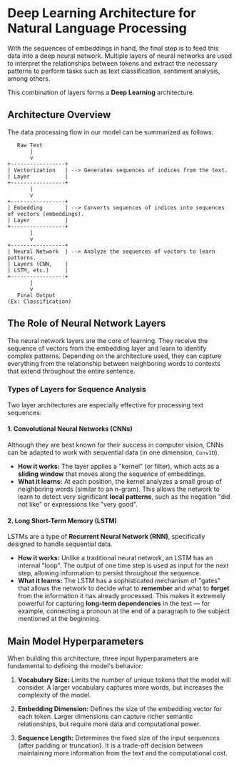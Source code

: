 # Deep Learning Architecture for Natural Language Processing

With the sequences of embeddings in hand, the final step is to feed this data into a deep neural network. Multiple layers of neural networks are used to interpret the relationships between tokens and extract the necessary patterns to perform tasks such as text classification, sentiment analysis, among others.

This combination of layers forms a **Deep Learning** architecture.

## Architecture Overview

The data processing flow in our model can be summarized as follows:

```
   Raw Text
       |
       v
+-----------------+
| Vectorization   | --> Generates sequences of indices from the text.
| Layer           |
+-----------------+
       |
       v
+-----------------+
| Embedding       | --> Converts sequences of indices into sequences of vectors (embeddings).
| Layer           |
+-----------------+
       |
       v
+-----------------+
| Neural Network  | --> Analyze the sequences of vectors to learn patterns.
| Layers (CNN,    |
| LSTM, etc.)     |
+-----------------+
       |
       v
   Final Output
(Ex: Classification)
```

## The Role of Neural Network Layers

The neural network layers are the core of learning. They receive the sequence of vectors from the embedding layer and learn to identify complex patterns. Depending on the architecture used, they can capture everything from the relationship between neighboring words to contexts that extend throughout the entire sentence.

### Types of Layers for Sequence Analysis

Two layer architectures are especially effective for processing text sequences:

#### 1. Convolutional Neural Networks (CNNs)

Although they are best known for their success in computer vision, CNNs can be adapted to work with sequential data (in one dimension, `Conv1D`).

- **How it works:** The layer applies a "kernel" (or filter), which acts as a **sliding window** that moves along the sequence of embeddings.
- **What it learns:** At each position, the kernel analyzes a small group of neighboring words (similar to an n-gram). This allows the network to learn to detect very significant **local patterns**, such as the negation "did not like" or expressions like "very good".

#### 2. Long Short-Term Memory (LSTM)

LSTMs are a type of **Recurrent Neural Network (RNN)**, specifically designed to handle sequential data.

- **How it works:** Unlike a traditional neural network, an LSTM has an internal "loop". The output of one time step is used as input for the next step, allowing information to persist throughout the sequence.
- **What it learns:** The LSTM has a sophisticated mechanism of "gates" that allows the network to decide what to **remember** and what to **forget** from the information it has already processed. This makes it extremely powerful for capturing **long-term dependencies** in the text — for example, connecting a pronoun at the end of a paragraph to the subject mentioned at the beginning.

## Main Model Hyperparameters

When building this architecture, three input hyperparameters are fundamental to defining the model's behavior:

1.  **Vocabulary Size:** Limits the number of unique tokens that the model will consider. A larger vocabulary captures more words, but increases the complexity of the model.

2.  **Embedding Dimension:** Defines the size of the embedding vector for each token. Larger dimensions can capture richer semantic relationships, but require more data and computational power.

3.  **Sequence Length:** Determines the fixed size of the input sequences (after padding or truncation). It is a trade-off decision between maintaining more information from the text and the computational cost.
